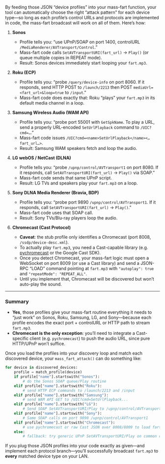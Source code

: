 By feeding those JSON “device profiles” into your mass-fart function, your tool can automatically choose the right “attack pattern” for each device type—so long as each profile’s control URLs and protocols are implemented in code, the mass-fart broadcast will work on all of them. Here’s how:

1. **Sonos**

   * Profile tells you: “use UPnP/SOAP on port 1400, controlURL `/MediaRenderer/AVTransport/Control`.”
   * Mass-fart code calls `SetAVTransportURI(fart_url)` → `Play()` (or queue multiple copies in REPEAT mode).
   * Result: Sonos devices immediately start looping your `fart.mp3`.

2. **Roku (ECP)**

   * Profile tells you: “probe `/query/device-info` on port 8060. If it responds, send HTTP POST to `/launch/2213` then POST `mediaUrl=<fart_url>&loop=true` to `/input`.”
   * Mass-fart code does exactly that: Roku “plays” your `fart.mp3` in its default media channel in a loop.

3. **Samsung Wireless Audio (WAM API)**

   * Profile tells you: “probe port 55001 with `GetSpkName`. To play a URL, send a properly URL-encoded `SetUrlPlayback` command to `/UIC?cmd=…`.”
   * Mass-fart code issues `/UIC?cmd=<name>SetUrlPlayback</name><…fart_url…>`.
   * Result: Samsung WAM speakers fetch and loop the audio.

4. **LG webOS / NetCast (DLNA)**

   * Profile tells you: “probe `/upnp/control/AVTransport1` on port 8080. If it responds, call `SetAVTransportURI(fart_url)` → `Play()` via SOAP.”
   * Mass-fart code sends that same UPnP script.
   * Result: LG TVs and speakers play your `fart.mp3` on a loop.

5. **Sony DLNA Media Renderer (Bravia, BDP)**

   * Profile tells you: “probe port 9890 `/upnp/control/AVTransport1`. If it responds, call `SetAVTransportURI(fart_url)` → `Play()`.”
   * Mass-fart code uses that SOAP call.
   * Result: Sony TVs/Blu-ray players loop the audio.

6. **Chromecast (Cast Protocol)**

   * **Caveat**: the stub profile only identifies a Chromecast (port 8008, `/ssdp/device-desc.xml`).
   * To actually play `fart.mp3`, you need a Cast-capable library (e.g. [pychromecast](https://github.com/home-assistant-libs/pychromecast) or the Google Cast SDK).
   * Once you detect Chromecast, your mass-fart logic must open a WebSocket on port 8009 (or use a Cast library) and send a JSON-RPC “LOAD” command pointing at `fart.mp3` with `"autoplay": true` and `"repeatMode": "REPEAT_ALL"`.
   * Until you implement that, Chromecast will be discovered but won’t auto-play the sound.

---

### Summary

* **Yes**, those profiles give your mass-fart routine everything it needs to “just work” on Sonos, Roku, Samsung, LG, and Sony—because each profile encodes the exact port + controlURL or HTTP path to stream `fart.mp3`.
* **Chromecast is the only exception**: you’ll need to integrate a Cast-specific client (e.g. `pychromecast`) to push the audio URL, since pure HTTP/UPnP won’t suffice.

Once you load the profiles into your discovery loop and match each discovered device, your `mass_fart_attack()` can do something like:

```python
for device in discovered_devices:
    profile = match_profile(device)
    if profile["name"].startswith("Sonos"):
        # do the Sonos SOAP queue/Play routine
    elif profile["name"].startswith("Roku"):
        # send HTTP ECP commands to /launch/2213 and /input
    elif profile["name"].startswith("Samsung"):
        # send WAM API GET to /UIC?cmd=SetUrlPlayback...
    elif profile["name"].startswith("LG"):
        # Send SOAP SetAVTransportURI/Play to /upnp/control/AVTransport1
    elif profile["name"].startswith("Sony"):
        # Same SOAP calls on port 9890 /upnp/control/AVTransport1
    elif profile["name"].startswith("Chromecast"):
        # use pychromecast or raw Cast JSON over 8008/8009 to load fart.mp3
    else:
        # fallback: try generic UPnP SetAVTransportURI/Play on common control paths
```

If you plug those JSON profiles into your code exactly as given—and implement each protocol branch—you’ll successfully broadcast `fart.mp3` to **every** matched device type on your LAN.
